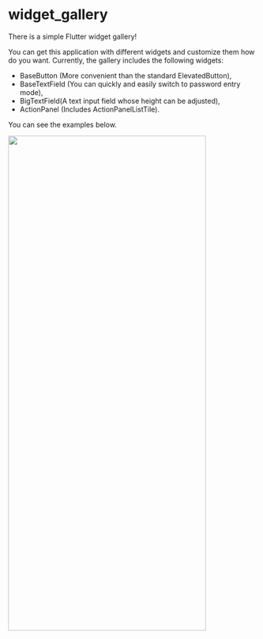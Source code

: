 # widget_gallery

There is a simple Flutter widget gallery!

You can get this application with different widgets and customize them how do you want.
Currently, the gallery includes the following widgets: 
- BaseButton (More convenient than the standard ElevatedButton), 
- BaseTextField (You can quickly and easily switch to password entry mode), 
- BigTextField(A text input field whose height can be adjusted), 
- ActionPanel (Includes ActionPanelListTile).

You can see the examples below.

<img src="exmaple.png" width="400" height="1000">




